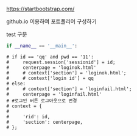 https://startbootstrap.com/

github.io 이용하여 포트폴리어 구성하기



test 구문

```python
if __name__ == '__main__': 
```



```
# if id == 'qq' and pwd == '11':
#     request.session['sessionid'] = id;
#     centerpage = 'loginok.html'
#     # context['section'] = 'loginok.html';
#     # context['login id'] = qq
# else:
#     # context['section'] = 'loginfail.html';
#     centerpage = 'loginfail.html'
# #로그인 버튼 로그아웃으로 변경
# context = {
# 
#     'rid': id,
#     'section': centerpage,
# };
```
